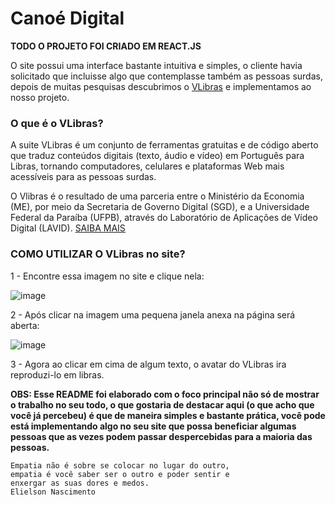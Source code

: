# Canoé Digital

**TODO O PROJETO FOI CRIADO EM REACT.JS**

O site possui uma interface bastante intuitiva e simples, o cliente havia solicitado que incluisse algo que contemplasse também as pessoas surdas, depois de muitas pesquisas descubrimos o [VLibras](https://www.gov.br/governodigital/pt-br/vlibras) e implementamos ao nosso projeto.

### O que é o VLibras?

A suite VLibras é um conjunto de ferramentas gratuitas e de código aberto que traduz conteúdos digitais (texto, áudio e vídeo) em Português para Libras, tornando computadores, celulares e plataformas Web mais acessíveis para as pessoas surdas.

O Vlibras é o resultado de uma parceria entre o Ministério da Economia (ME), por meio da Secretaria de Governo Digital (SGD), e a Universidade Federal da Paraíba (UFPB), através do Laboratório de Aplicações de Vídeo Digital (LAVID).
[SAIBA MAIS](https://www.gov.br/governodigital/pt-br/vlibras)

### COMO UTILIZAR O VLibras no site?

1 - Encontre essa imagem no site e clique nela:

![image](https://user-images.githubusercontent.com/83602931/233521793-1efa2075-9cf8-41c6-ad65-17334ca73a6f.png)


2 - Após clicar na imagem uma pequena janela anexa na página será aberta:

![image](https://user-images.githubusercontent.com/83602931/233522229-ebc8c501-9ab1-4bc8-a572-1ce45141141d.png)

3 - Agora ao clicar em cima de algum texto, o avatar do VLibras ira reproduzi-lo em libras.

**OBS: Esse README foi elaborado com o foco principal não só de mostrar o trabalho no seu todo, o que gostaria de destacar aqui (o que acho que você já percebeu) é que de maneira simples e bastante prática, você pode está implementando algo no seu site que possa beneficiar algumas pessoas que as vezes podem passar despercebidas para a maioria das pessoas.**

```
Empatia não é sobre se colocar no lugar do outro,
empatia é você saber ser o outro e poder sentir e
enxergar as suas dores e medos.
Elielson Nascimento
```
